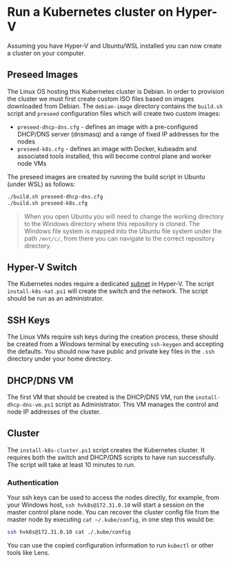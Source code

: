 # Run a Kubernetes cluster on Hyper-V
Assuming you have Hyper-V and Ubuntu/WSL installed you can now create a cluster on your computer.

## Preseed Images
The Linux OS hosting this Kubernetes cluster is Debian. In order to provision the cluster we must first create custom ISO files based on images downloaded from Debian.
The `debian-image` directory contains the `build.sh` script and `preseed` configuration files which will create two custom images:
* `preseed-dhcp-dns.cfg` - defines an image with a pre-configured DHCP/DNS server (dnsmasq) and a range of fixed IP addresses for the nodes
* `preseed-k8s.cfg` - defines an image with Docker, kubeadm and associated tools installed, this will become control plane and worker node VMs

The preseed images are created by running the build script in Ubuntu (under WSL) as follows:
```sh
./build.sh preseed-dhcp-dns.cfg
./build.sh preseed-k8s.cfg
```

> When you open Ubuntu you will need to change the working directory to the Windows directory where this repository is cloned.
> The Windows file system is mapped into the Ubuntu file system under the path `/mnt/c/`, from there you can navigate to the
> correct repository directory.

## Hyper-V Switch
The Kubernetes nodes require a dedicated [subnet](https://docs.microsoft.com/en-us/windows-server/virtualization/hyper-v/get-started/create-a-virtual-switch-for-hyper-v-virtual-machines) 
in Hyper-V. The script `install-k8s-nat.ps1` will create the switch and the network. The script should be run as an administrator.

## SSH Keys
The Linux VMs require ssh keys during the creation process, these should be created from a Windows terminal by executing `ssh-keygen` and accepting the defaults. You should 
now have public and private key files in the `.ssh` directory under your home directory.

## DHCP/DNS VM
The first VM that should be created is the DHCP/DNS VM, run the `install-dhcp-dns-vm.ps1` script as Administrator. This VM manages the control and node IP addresses of the cluster.

## Cluster
The `install-k8s-cluster.ps1` script creates the Kubernetes cluster. It requires both the switch and DHCP/DNS scripts to have run successfully. The script will take at least 10 minutes to run.

### Authentication
Your ssh keys can be used to access the nodes directly, for example, from your Windows host, `ssh hvk8s@172.31.0.10` will start a session on the master control plane node. You can 
recover the cluster config file from the master node by executing `cat ~/.kube/config`, in one step this would be:

```sh
ssh hvk8s@172.31.0.10 cat ./.kube/config
```

You can use the copied configuration information to run `kubectl` or other tools like Lens.
